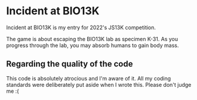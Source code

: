 # Incident at BIO13K

Incident at BIO13K is my entry for 2022's JS13K competition.

The game is about escaping the BIO13K lab as specimen K-31. As you progress through the lab, you may absorb humans to gain body mass.

## Regarding the quality of the code

This code is absolutely atrocious and I'm aware of it. All my coding standards were deliberately put aside when I wrote this. Please don't judge me :(
